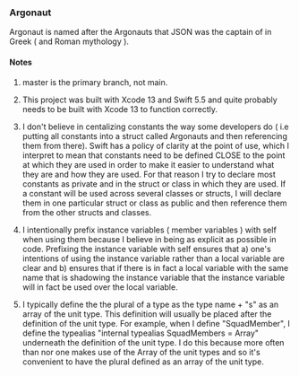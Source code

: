 ### Argonaut

Argonaut is named after the Argonauts that JSON was the captain of in Greek ( and Roman mythology ). 

#### Notes

1. master is the primary branch, not main.

2. This project was built with Xcode 13 and Swift 5.5 and quite probably needs to be built with
Xcode 13 to function correctly.

3. I don't believe in centalizing constants the way some developers do ( i.e putting all constants into
a struct called Argonauts and then referencing them from there). Swift has a policy of clarity at the point
of use, which I interpret to mean that constants need to be defined CLOSE to the point at which they are used
in order to make it easier to understand what they are and how they are used. For that reason I try to declare
most constants as private and in the struct or class in which they are used. If a constant will be used across
several classes or structs, I will declare them in one particular struct or class as public and then reference
them from the other structs and classes.

4. I intentionally prefix instance variables ( member variables ) with self when using them because
I believe in being as explicit as possible in code. Prefixing the instance variable with self ensures that
a) one's intentions of using the instance variable rather than a local variable are clear and b) ensures that
if there is in fact a local variable with the same name that is shadowing the instance variable that the instance
variable will in fact be used over the local variable.

5. I typically define the the plural of a type as the type name + "s" as an array of the unit type. This definition
will usually be placed after the definition of the unit type. For example, when I define "SquadMember", I define the
typealias "internal typealias SquadMembers = Array<SquadMember>" underneath the definition of the unit type. I do
this because more often than nor one makes use of the Array of the unit types and so it's convenient to have the
plural defined as an array of the unit type.
